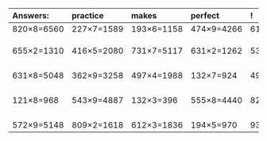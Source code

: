 | Answers: | practice | makes | perfect | ! |
| :--- | :--- | :--- | :--- | :--- |
| 820×8=6560 | 227×7=1589 | 193×6=1158 | 474×9=4266 | 612×4=2448 | 
|   |   |   |   |   | 
|   |   |   |   |   | 
|   |   |   |   |   | 
| 655×2=1310 | 416×5=2080 | 731×7=5117 | 631×2=1262 | 537×7=3759 | 
|   |   |   |   |   | 
|   |   |   |   |   | 
|   |   |   |   |   | 
|   |   |   |   |   | 
| 631×8=5048 | 362×9=3258 | 497×4=1988 | 132×7=924 | 498×3=1494 | 
|   |   |   |   |   | 
|   |   |   |   |   | 
|   |   |   |   |   | 
|   |   |   |   |   | 
| 121×8=968 | 543×9=4887 | 132×3=396 | 555×8=4440 | 824×2=1648 | 
|   |   |   |   |   | 
|   |   |   |   |   | 
|   |   |   |   |   | 
|   |   |   |   |   | 
| 572×9=5148 | 809×2=1618 | 612×3=1836 | 194×5=970 | 936×6=5616 | 
